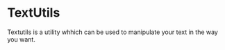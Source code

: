 # TextUtils
Textutils  is a utility whhich can be used to manipulate your  text in the way you want.
